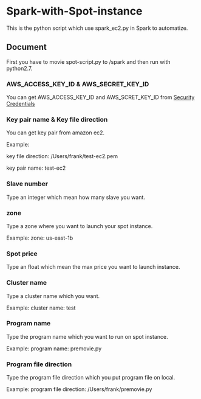 # Spark-with-Spot-instance
This is the python script which use spark_ec2.py in Spark to automatize.

## Document
First you have to movie spot-script.py to /spark and then run with python2.7.

### AWS_ACCESS_KEY_ID & AWS_SECRET_KEY_ID
You can get AWS_ACCESS_KEY_ID and AWS_SCRET_KEY_ID from [Security Credentials](https://console.aws.amazon.com/iam/home?#home)

### Key pair name & Key file direction
You can get key pair from amazon ec2.

Example:

key file direction: /Users/frank/test-ec2.pem

key pair name: test-ec2

### Slave number
Type an integer which mean how many slave you want.

### zone
Type a zone where you want to launch your spot instance.

Example:
zone: us-east-1b

### Spot price
Type an float which mean the max price you want to launch instance.

### Cluster name
Type a cluster name which you want.

Example:
cluster name: test

### Program name
Type the program name which you want to run on spot instance.

Example:
program name: premovie.py

### Program file direction
Type the program file direction which you put program file on local.

Example:
program file direction: /Users/frank/premovie.py

